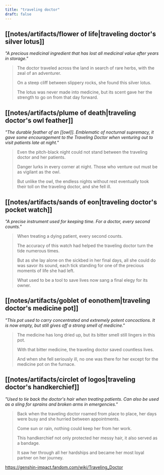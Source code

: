 ```yaml
---
title: "traveling doctor"
draft: false
---
```


## [[notes/artifacts/flower of life|traveling doctor's silver lotus]]
*"A precious medicinal ingredient that has lost all medicinal value after years in storage."*
> The doctor traveled across the land in search of rare herbs, with the zeal of an adventurer.  
> 
> On a steep cliff between slippery rocks, she found this silver lotus.  
> 
> The lotus was never made into medicine, but its scent gave her the strength to go on from that day forward.

## [[notes/artifacts/plume of death|traveling doctor's owl feather]]
*"The durable feather of an [[owl]]. Emblematic of nocturnal supremacy, it gave some encouragement to the Traveling Doctor when venturing out to visit patients late at night."*
> Even the pitch-black night could not stand between the traveling doctor and her patients.  
> 
> Danger lurks in every corner at night. Those who venture out must be as vigilant as the owl.  
> 
> But unlike the owl, the endless nights without rest eventually took their toll on the traveling doctor, and she fell ill.

## [[notes/artifacts/sands of eon|traveling doctor's pocket watch]]
*"A precise instrument used for keeping time. For a doctor, every second counts."*
> When treating a dying patient, every second counts.  
> 
> The accuracy of this watch had helped the traveling doctor turn the tide numerous times.  
> 
> But as she lay alone on the sickbed in her final days, all she could do was savor its sound, each tick standing for one of the precious moments of life she had left.  
> 
> What used to be a tool to save lives now sang a final elegy for its owner.

## [[notes/artifacts/goblet of eonothem|traveling doctor's medicine pot]]
*"This pot used to carry concentrated and extremely potent concoctions. It is now empty, but still gives off a strong smell of medicine."*
> The medicine has long dried up, but its bitter smell still lingers in this pot.  
> 
> With that bitter medicine, the traveling doctor saved countless lives.  
> 
> And when she fell seriously ill, no one was there for her except for the medicine pot on the furnace.

## [[notes/artifacts/circlet of logos|traveling doctor's handkerchief]]
*"Used to tie back the doctor's hair when treating patients. Can also be used as a sling for sprains and broken arms in emergencies."*
> Back when the traveling doctor roamed from place to place, her days were busy and she hurried between appointments.  
> 
> Come sun or rain, nothing could keep her from her work.  
> 
> This handkerchief not only protected her messy hair, it also served as a bandage.  
> 
> It saw her through all her hardships and became her most loyal partner on her journey.

https://genshin-impact.fandom.com/wiki/Traveling_Doctor